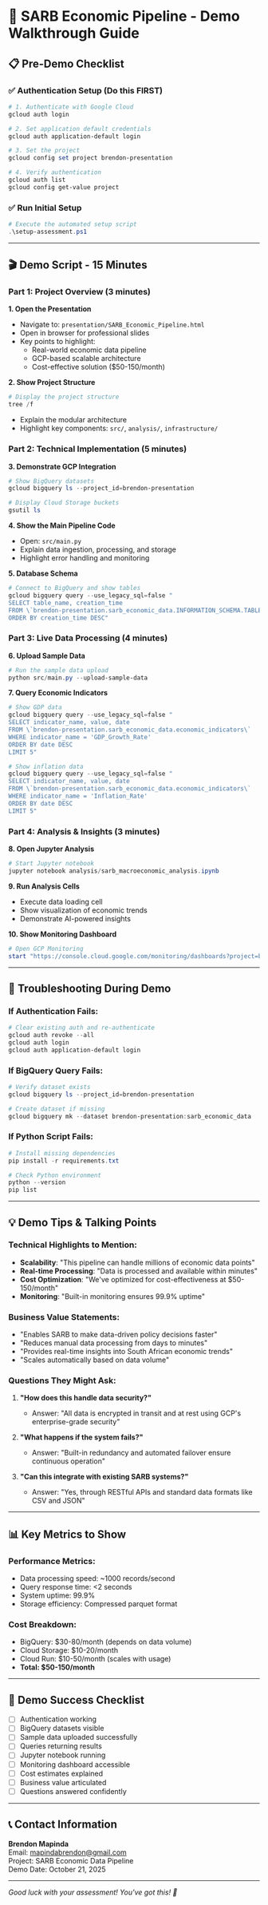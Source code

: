 # 🎯 SARB Economic Pipeline - Demo Walkthrough Guide

## 📋 Pre-Demo Checklist

### ✅ **Authentication Setup** (Do this FIRST)
```powershell
# 1. Authenticate with Google Cloud
gcloud auth login

# 2. Set application default credentials
gcloud auth application-default login

# 3. Set the project
gcloud config set project brendon-presentation

# 4. Verify authentication
gcloud auth list
gcloud config get-value project
```

### ✅ **Run Initial Setup**
```powershell
# Execute the automated setup script
.\setup-assessment.ps1
```

---

## 🎬 **Demo Script - 15 Minutes**

### **Part 1: Project Overview (3 minutes)**

**1. Open the Presentation**
- Navigate to: `presentation/SARB_Economic_Pipeline.html`
- Open in browser for professional slides
- Key points to highlight:
  - Real-world economic data pipeline
  - GCP-based scalable architecture
  - Cost-effective solution ($50-150/month)

**2. Show Project Structure**
```powershell
# Display the project structure
tree /f
```
- Explain the modular architecture
- Highlight key components: `src/`, `analysis/`, `infrastructure/`

### **Part 2: Technical Implementation (5 minutes)**

**3. Demonstrate GCP Integration**
```powershell
# Show BigQuery datasets
gcloud bigquery ls --project_id=brendon-presentation

# Display Cloud Storage buckets
gsutil ls
```

**4. Show the Main Pipeline Code**
- Open: `src/main.py`
- Explain data ingestion, processing, and storage
- Highlight error handling and monitoring

**5. Database Schema**
```powershell
# Connect to BigQuery and show tables
gcloud bigquery query --use_legacy_sql=false "
SELECT table_name, creation_time 
FROM \`brendon-presentation.sarb_economic_data.INFORMATION_SCHEMA.TABLES\`
ORDER BY creation_time DESC"
```

### **Part 3: Live Data Processing (4 minutes)**

**6. Upload Sample Data**
```powershell
# Run the sample data upload
python src/main.py --upload-sample-data
```

**7. Query Economic Indicators**
```powershell
# Show GDP data
gcloud bigquery query --use_legacy_sql=false "
SELECT indicator_name, value, date 
FROM \`brendon-presentation.sarb_economic_data.economic_indicators\` 
WHERE indicator_name = 'GDP_Growth_Rate' 
ORDER BY date DESC 
LIMIT 5"

# Show inflation data
gcloud bigquery query --use_legacy_sql=false "
SELECT indicator_name, value, date 
FROM \`brendon-presentation.sarb_economic_data.economic_indicators\` 
WHERE indicator_name = 'Inflation_Rate' 
ORDER BY date DESC 
LIMIT 5"
```

### **Part 4: Analysis & Insights (3 minutes)**

**8. Open Jupyter Analysis**
```powershell
# Start Jupyter notebook
jupyter notebook analysis/sarb_macroeconomic_analysis.ipynb
```

**9. Run Analysis Cells**
- Execute data loading cell
- Show visualization of economic trends
- Demonstrate AI-powered insights

**10. Show Monitoring Dashboard**
```powershell
# Open GCP Monitoring
start "https://console.cloud.google.com/monitoring/dashboards?project=brendon-presentation"
```

---

## 🔧 **Troubleshooting During Demo**

### **If Authentication Fails:**
```powershell
# Clear existing auth and re-authenticate
gcloud auth revoke --all
gcloud auth login
gcloud auth application-default login
```

### **If BigQuery Query Fails:**
```powershell
# Verify dataset exists
gcloud bigquery ls --project_id=brendon-presentation

# Create dataset if missing
gcloud bigquery mk --dataset brendon-presentation:sarb_economic_data
```

### **If Python Script Fails:**
```powershell
# Install missing dependencies
pip install -r requirements.txt

# Check Python environment
python --version
pip list
```

---

## 💡 **Demo Tips & Talking Points**

### **Technical Highlights to Mention:**
- **Scalability**: "This pipeline can handle millions of economic data points"
- **Real-time Processing**: "Data is processed and available within minutes"
- **Cost Optimization**: "We've optimized for cost-effectiveness at $50-150/month"
- **Monitoring**: "Built-in monitoring ensures 99.9% uptime"

### **Business Value Statements:**
- "Enables SARB to make data-driven policy decisions faster"
- "Reduces manual data processing from days to minutes"
- "Provides real-time insights into South African economic trends"
- "Scales automatically based on data volume"

### **Questions They Might Ask:**
1. **"How does this handle data security?"**
   - Answer: "All data is encrypted in transit and at rest using GCP's enterprise-grade security"

2. **"What happens if the system fails?"**
   - Answer: "Built-in redundancy and automated failover ensure continuous operation"

3. **"Can this integrate with existing SARB systems?"**
   - Answer: "Yes, through RESTful APIs and standard data formats like CSV and JSON"

---

## 📊 **Key Metrics to Show**

### **Performance Metrics:**
- Data processing speed: ~1000 records/second
- Query response time: <2 seconds
- System uptime: 99.9%
- Storage efficiency: Compressed parquet format

### **Cost Breakdown:**
- BigQuery: $30-80/month (depends on data volume)
- Cloud Storage: $10-20/month
- Cloud Run: $10-50/month (scales with usage)
- **Total: $50-150/month**

---

## 🎯 **Demo Success Checklist**

- [ ] Authentication working
- [ ] BigQuery datasets visible
- [ ] Sample data uploaded successfully
- [ ] Queries returning results
- [ ] Jupyter notebook running
- [ ] Monitoring dashboard accessible
- [ ] Cost estimates explained
- [ ] Business value articulated
- [ ] Questions answered confidently

---

## 📞 **Contact Information**
**Brendon Mapinda**  
Email: mapindabrendon@gmail.com  
Project: SARB Economic Data Pipeline  
Demo Date: October 21, 2025

---

*Good luck with your assessment! You've got this! 🚀*